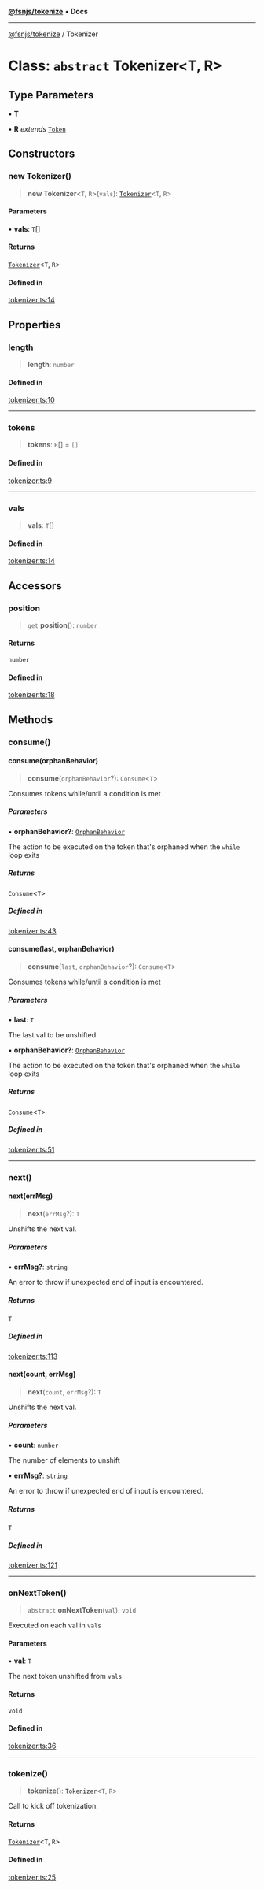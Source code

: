 [**@fsnjs/tokenize**](../../README.md) • **Docs**

---

[@fsnjs/tokenize](../globals.md) / Tokenizer

# Class: `abstract` Tokenizer\<T, R\>

## Type Parameters

• **T**

• **R** _extends_ [`Token`](../interfaces/Token.md)

## Constructors

### new Tokenizer()

> **new Tokenizer**\<`T`, `R`\>(`vals`): [`Tokenizer`](Tokenizer.md)\<`T`, `R`\>

#### Parameters

• **vals**: `T`[]

#### Returns

[`Tokenizer`](Tokenizer.md)\<`T`, `R`\>

#### Defined in

[tokenizer.ts:14](https://github.com/alexporrello/tokenize.js/blob/b68ae992a6acb9c933ad1edad3111392bcd48185/src/tokenizer.ts#L14)

## Properties

### length

> **length**: `number`

#### Defined in

[tokenizer.ts:10](https://github.com/alexporrello/tokenize.js/blob/b68ae992a6acb9c933ad1edad3111392bcd48185/src/tokenizer.ts#L10)

---

### tokens

> **tokens**: `R`[] = `[]`

#### Defined in

[tokenizer.ts:9](https://github.com/alexporrello/tokenize.js/blob/b68ae992a6acb9c933ad1edad3111392bcd48185/src/tokenizer.ts#L9)

---

### vals

> **vals**: `T`[]

#### Defined in

[tokenizer.ts:14](https://github.com/alexporrello/tokenize.js/blob/b68ae992a6acb9c933ad1edad3111392bcd48185/src/tokenizer.ts#L14)

## Accessors

### position

> `get` **position**(): `number`

#### Returns

`number`

#### Defined in

[tokenizer.ts:18](https://github.com/alexporrello/tokenize.js/blob/b68ae992a6acb9c933ad1edad3111392bcd48185/src/tokenizer.ts#L18)

## Methods

### consume()

#### consume(orphanBehavior)

> **consume**(`orphanBehavior`?): `Consume`\<`T`\>

Consumes tokens while/until a condition is met

##### Parameters

• **orphanBehavior?**: [`OrphanBehavior`](../type-aliases/OrphanBehavior.md)

The action to be executed on the token
that's orphaned when the `while` loop exits

##### Returns

`Consume`\<`T`\>

##### Defined in

[tokenizer.ts:43](https://github.com/alexporrello/tokenize.js/blob/b68ae992a6acb9c933ad1edad3111392bcd48185/src/tokenizer.ts#L43)

#### consume(last, orphanBehavior)

> **consume**(`last`, `orphanBehavior`?): `Consume`\<`T`\>

Consumes tokens while/until a condition is met

##### Parameters

• **last**: `T`

The last val to be unshifted

• **orphanBehavior?**: [`OrphanBehavior`](../type-aliases/OrphanBehavior.md)

The action to be executed on the token
that's orphaned when the `while` loop exits

##### Returns

`Consume`\<`T`\>

##### Defined in

[tokenizer.ts:51](https://github.com/alexporrello/tokenize.js/blob/b68ae992a6acb9c933ad1edad3111392bcd48185/src/tokenizer.ts#L51)

---

### next()

#### next(errMsg)

> **next**(`errMsg`?): `T`

Unshifts the next val.

##### Parameters

• **errMsg?**: `string`

An error to throw if unexpected end of input
is encountered.

##### Returns

`T`

##### Defined in

[tokenizer.ts:113](https://github.com/alexporrello/tokenize.js/blob/b68ae992a6acb9c933ad1edad3111392bcd48185/src/tokenizer.ts#L113)

#### next(count, errMsg)

> **next**(`count`, `errMsg`?): `T`

Unshifts the next val.

##### Parameters

• **count**: `number`

The number of elements to unshift

• **errMsg?**: `string`

An error to throw if unexpected end of input
is encountered.

##### Returns

`T`

##### Defined in

[tokenizer.ts:121](https://github.com/alexporrello/tokenize.js/blob/b68ae992a6acb9c933ad1edad3111392bcd48185/src/tokenizer.ts#L121)

---

### onNextToken()

> `abstract` **onNextToken**(`val`): `void`

Executed on each val in `vals`

#### Parameters

• **val**: `T`

The next token unshifted from `vals`

#### Returns

`void`

#### Defined in

[tokenizer.ts:36](https://github.com/alexporrello/tokenize.js/blob/b68ae992a6acb9c933ad1edad3111392bcd48185/src/tokenizer.ts#L36)

---

### tokenize()

> **tokenize**(): [`Tokenizer`](Tokenizer.md)\<`T`, `R`\>

Call to kick off tokenization.

#### Returns

[`Tokenizer`](Tokenizer.md)\<`T`, `R`\>

#### Defined in

[tokenizer.ts:25](https://github.com/alexporrello/tokenize.js/blob/b68ae992a6acb9c933ad1edad3111392bcd48185/src/tokenizer.ts#L25)
